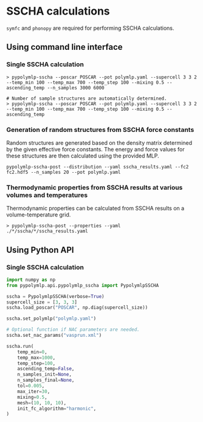 # SSCHA calculations
`symfc` and `phonopy` are required for performing SSCHA calculations.

## Using command line interface
### Single SSCHA calculation
```shell
> pypolymlp-sscha --poscar POSCAR --pot polymlp.yaml --supercell 3 3 2 --temp_min 100 --temp_max 700 --temp_step 100 --mixing 0.5 --ascending_temp --n_samples 3000 6000

# Number of sample structures are automatically determined.
> pypolymlp-sscha --poscar POSCAR --pot polymlp.yaml --supercell 3 3 2 --temp_min 100 --temp_max 700 --temp_step 100 --mixing 0.5 --ascending_temp
```

### Generation of random structures from SSCHA force constants
Random structures are generated based on the density matrix determined by the given effective force constants. The energy and force values for these structures are then calculated using the provided MLP.
```shell
pypolymlp-sscha-post --distribution --yaml sscha_results.yaml --fc2 fc2.hdf5 --n_samples 20 --pot polymlp.yaml
```

### Thermodynamic properties from SSCHA results at various volumes and temperatures

Thermodynamic properties can be calculated from SSCHA results on a volume-temperature grid.
```shell
> pypolymlp-sscha-post --properties --yaml ./*/sscha/*/sscha_results.yaml
```
<!--
Phase boundary determination from SSCHA thermodynamic properties for two phases
```shell
# Transition temperature
> pypolymlp-sscha-post --transition hcp/sscha_properties.yaml bcc/sscha_properties.yaml

# Pressure-temperature phase boundary
> pypolymlp-sscha-post --boundary hcp/sscha_properties.yaml bcc/sscha_properties.yaml
```
-->

## Using Python API
### Single SSCHA calculation
```python
import numpy as np
from pypolymlp.api.pypolymlp_sscha import PypolymlpSSCHA

sscha = PypolymlpSSCHA(verbose=True)
supercell_size = [3, 3, 3]
sscha.load_poscar("POSCAR", np.diag(supercell_size))

sscha.set_polymlp("polymlp.yaml")

# Optional function if NAC parameters are needed.
sscha.set_nac_params("vasprun.xml")

sscha.run(
    temp_min=0,
    temp_max=1000,
    temp_step=100,
    ascending_temp=False,
    n_samples_init=None,
    n_samples_final=None,
    tol=0.005,
    max_iter=30,
    mixing=0.5,
    mesh=(10, 10, 10),
    init_fc_algorithm="harmonic",
)
```
